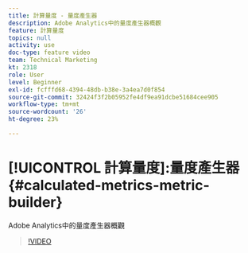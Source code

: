 ```yaml
---
title: 計算量度 - 量度產生器
description: Adobe Analytics中的量度產生器概觀
feature: 計算量度
topics: null
activity: use
doc-type: feature video
team: Technical Marketing
kt: 2318
role: User
level: Beginner
exl-id: fcfffd68-4394-48db-b38e-3a4ea7d0f854
source-git-commit: 32424f3f2b05952fe4df9ea91dcbe51684cee905
workflow-type: tm+mt
source-wordcount: '26'
ht-degree: 23%

---
```


# [!UICONTROL 計算量度]:量度產生器 {#calculated-metrics-metric-builder}

Adobe Analytics中的量度產生器概觀

>[!VIDEO](https://video.tv.adobe.com/v/25411/?quality=12)

